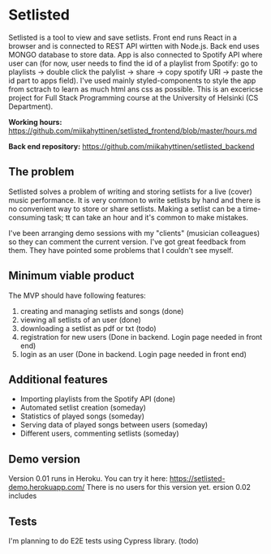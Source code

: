# Setlisted

Setlisted is a tool to view and save setlists. Front end runs React in a browser and is connected to REST API wirtten with Node.js. Back end uses MONGO database to store data. App is also connected to Spotify API where user can (for now, user needs to find the id of a playlist from Spotify: go to playlists -> double click the palylist -> share -> copy spotify URI -> paste the id part to apps field). I've used mainly styled-components to style the app from sctrach to learn as much html ans css as possible. This is an excericse project for Full Stack Programming course at the University of Helsinki (CS Department).

**Working hours:** https://github.com/miikahyttinen/setlisted_frontend/blob/master/hours.md

**Back end repository:** https://github.com/miikahyttinen/setlisted_backend

## The problem

Setlisted solves a problem of writing and storing setlists for a live (cover) music performance. It is very common to write setlists by hand and there is no convenient way to store or share setlists. Making a setlist can be a time-consuming task; tt can take an hour and it's common to make mistakes.

I've been arranging demo sessions with my "clients" (musician colleagues) so they can comment the current version. I've got great feedback from them. They have pointed some problems that I couldn't see myself.

## Minimum viable product

The MVP should have following features:

1. creating and managing setlists and songs (done)
2. viewing all setlists of an user (done)
3. downloading a setlist as pdf or txt (todo)
4. registration for new users (Done in backend. Login page needed in front end)
5. login as an user (Done in backend. Login page needed in front end)

## Additional features

- Importing playlists from the Spotify API (done)
- Automated setlist creation (someday)
- Statistics of played songs (someday)
- Serving data of played songs between users (someday)
- Different users, commenting setlists (someday)

## Demo version

Version 0.01 runs in Heroku. You can try it here: https://setlisted-demo.herokuapp.com/
There is no users for this version yet. ersion 0.02 includes

## Tests

I'm planning to do E2E tests using Cypress library. (todo)
